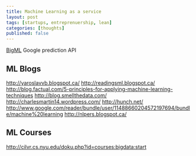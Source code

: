 ```yaml
---
title: Machine Learning as a service
layout: post
tags: [startups, entreprenuership, lean]
categories: [thoughts]
published: false
---
```


[BigML](https://bigml.com/user/TotyB/gallery/models)
Google prediction API

ML Blogs
--------
http://yaroslavvb.blogspot.ca/
http://readingsml.blogspot.ca/
http://blog.factual.com/5-principles-for-applying-machine-learning-techniques
http://blog.smellthedata.com/
http://charlesmartin14.wordpress.com/
http://hunch.net/
http://www.google.com/reader/bundle/user/11488660204572197694/bundle/machine%20learning
http://nlpers.blogspot.ca/

ML Courses
----------
http://cilvr.cs.nyu.edu/doku.php?id=courses:bigdata:start